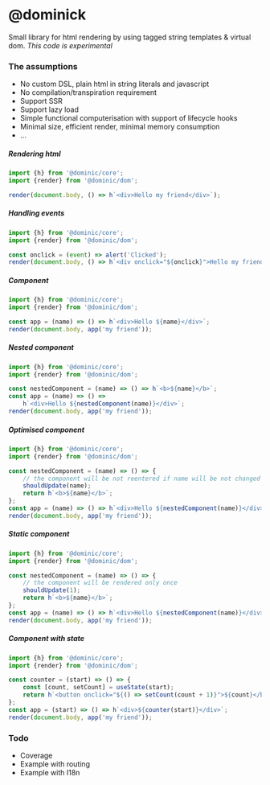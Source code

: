 # @dominick
Small library for html rendering by using tagged string templates & virtual dom.
*This code is experimental*

### The assumptions
* No custom DSL, plain html in string literals and javascript
* No compilation/transpiration requirement
* Support SSR
* Support lazy load
* Simple functional computerisation with support of lifecycle hooks
* Minimal size, efficient render, minimal memory consumption  
* ...

##### Rendering html
```javascript
import {h} from '@dominic/core';
import {render} from '@dominic/dom';

render(document.body, () => h`<div>Hello my friend</div>`);
```

##### Handling events
```javascript
import {h} from '@dominic/core';
import {render} from '@dominic/dom';

const onclick = (event) => alert('Clicked');
render(document.body, () => h`<div onclick="${onclick}">Hello my friend</div>`);
```

##### Component
```javascript
import {h} from '@dominic/core';
import {render} from '@dominic/dom';

const app = (name) => () => h`<div>Hello ${name}</div>`;
render(document.body, app('my friend'));
```

##### Nested component
```javascript
import {h} from '@dominic/core';
import {render} from '@dominic/dom';

const nestedComponent = (name) => () => h`<b>${name}</b>`;
const app = (name) => () =>
    h`<div>Hello ${nestedComponent(name)}</div>`;
render(document.body, app('my friend'));
```

##### Optimised component 
```javascript
import {h} from '@dominic/core';
import {render} from '@dominic/dom';

const nestedComponent = (name) => () => {
    // the component will be not reentered if name will be not changed 
    shouldUpdate(name);
    return h`<b>${name}</b>`;
};
const app = (name) => () => h`<div>Hello ${nestedComponent(name)}</div>`;
render(document.body, app('my friend'));
```

##### Static component 
```javascript
import {h} from '@dominic/core';
import {render} from '@dominic/dom';

const nestedComponent = (name) => () => {
    // the component will be rendered only once
    shouldUpdate(1);
    return h`<b>${name}</b>`;
};
const app = (name) => () => h`<div>Hello ${nestedComponent(name)}</div>`;
render(document.body, app('my friend'));
```

##### Component with state
```javascript
import {h} from '@dominic/core';
import {render} from '@dominic/dom';

const counter = (start) => () => {
    const [count, setCount] = useState(start);
    return h`<button onclick="${() => setCount(count + 1)}">${count}</button>`;
};
const app = (start) => () => h`<div>${counter(start)}</div>`;
render(document.body, app('my friend'));
```

### Todo
* Coverage
* Example with routing
* Example with I18n
